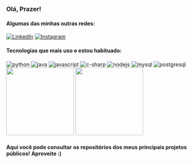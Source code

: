 ### Olá, Prazer! 
#### Algumas das minhas outras redes:
[![LinkedIn](https://img.shields.io/badge/LinkedIn-0077B5?style=for-the-badge&logo=linkedin&logoColor=white)](https://www.linkedin.com/in/danisommer/)
[![Instagram](https://img.shields.io/badge/Instagram-E4405F?style=for-the-badge&logo=instagram&logoColor=white)](https://www.instagram.com/danisommer__/)

#### Tecnologias que mais uso e estou habituado:

<div>
  <img align="center" alt="python" src="https://img.shields.io/badge/Python-3776AB?style=for-the-badge&logo=python&logoColor=white"/>
  <img align="center" alt="java" src="https://img.shields.io/badge/Java-ED8B00?style=for-the-badge&logo=openjdk&logoColor=white"/>
  <img align="center" alt="javascript" src="https://img.shields.io/badge/JavaScript-323330?style=for-the-badge&logo=javascript&logoColor=F7DF1E"/>
  <img align="center" alt="c-sharp" src="https://img.shields.io/badge/C%23-239120?style=for-the-badge&logo=c-sharp&logoColor=white"/>
  <img align="center" alt="nodejs" src="https://img.shields.io/badge/Node.js-43853D?style=for-the-badge&logo=node.js&logoColor=white"/>
  <img align="center" alt="mysql" src="https://img.shields.io/badge/MySQL-00000F?style=for-the-badge&logo=mysql&logoColor=white"/>
  <img align="center" alt="postgresql" src="https://img.shields.io/badge/PostgreSQL-316192?style=for-the-badge&logo=postgresql&logoColor=white"/>
</div>

<div>
  <img height = "180em" src="https://github-readme-stats.vercel.app/api/top-langs/?username=danisommer&layout=compact&theme=dracula">
  <img height = "180em" src ="https://github-readme-stats.vercel.app/api?username=danisommer&show_icons=true&theme=dracula">
</div>

#### Aqui você pode consultar os repositórios dos meus principais projetos públicos! Aproveite :)
